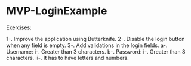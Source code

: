 # MVP-LoginExample


Exercises:

1-. Improve the application using Butterknife.
2-. Disable the login button when any field is empty.
3-. Add validations in the login fields.
  a-. Username:
    i-. Greater than 3 characters.
  b-. Password:
    i-. Greater than 8 characters.
   ii-. It has to have letters and numbers.
